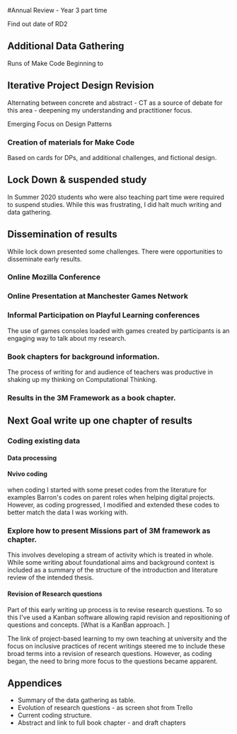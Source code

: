#Annual Review - Year 3 part time

Find out date of RD2

## Additional Data Gathering

Runs of Make Code
Beginning to

## Iterative Project Design Revision

Alternating between concrete and abstract - CT as a source of debate for this area - deepening my understanding and practitioner focus.

Emerging Focus on Design Patterns

### Creation of materials for Make Code

Based on cards for DPs, and additional challenges, and fictional design.

## Lock Down & suspended study

In Summer 2020 students who were also teaching part time were required to suspend studies. While this was frustrating, I did halt much writing and data gathering.

## Dissemination of results

While lock down presented some challenges. There were opportunities to disseminate early results. 

### Online Mozilla Conference

### Online Presentation at Manchester Games Network

### Informal Participation on Playful Learning conferences

The use of games consoles loaded with games created by participants is an engaging way to talk about my research.

### Book chapters for background information.

The process of writing for and audience of teachers was productive in shaking up my thinking on Computational Thinking.

### Results in the 3M Framework as a book chapter.


## Next Goal write up one chapter of results

### Coding existing data

#### Data processing

#### Nvivo coding

when coding I started with some preset codes from the literature for examples Barron's codes on parent roles when helping digital projects. However, as coding progressed, I modified and extended these codes to better match the data I was working with.

### Explore how to present Missions part of 3M framework as chapter.

This involves developing a stream of activity which is treated in whole. While some writing about foundational aims and background context is included as a summary of the structure of the introduction and literature review of the intended thesis.

#### Revision of Research questions

Part of this early writing up process is to revise research questions. To so this I've used a Kanban software allowing rapid revision and repositioning of questions and concepts. [What is a KanBan approach. ]

The link of project-based learning to my own teaching at university and the focus on inclusive practices of recent writings steered me to include these broad terms into a revision of research questions. However, as coding began, the need to bring more focus to the questions became apparent.


## Appendices

- Summary of the data gathering as table.
- Evolution of research questions - as screen shot from Trello
- Current coding structure.
- Abstract and link to full book chapter - and draft chapters
